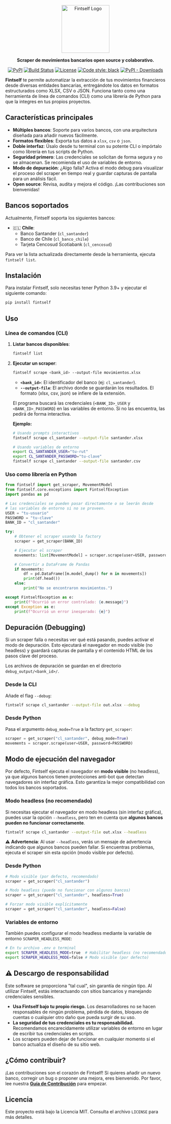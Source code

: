 <p align="center">
  <picture>
    <source media="(prefers-color-scheme: dark)" srcset="assets/logo_fintself_dark.png">
    <source media="(prefers-color-scheme: light)" srcset="assets/logo_fintself_light.png">
    <img alt="Fintself Logo" src="assets/logo_fintself_light.png" width="150">
  </picture>
</p>

<p align="center">
  <strong>Scraper de movimientos bancarios open source y colaborativo.</strong>
</p>

<p align="center">
  <a href="https://pypi.org/project/fintself/"><img alt="PyPI" src="https://img.shields.io/pypi/v/fintself.svg"></a>
  <a href="https://github.com/fintself/fintself/actions/workflows/release.yml"><img alt="Build Status" src="https://github.com/fintself/fintself/actions/workflows/release.yml/badge.svg"></a>
  <a href="https://github.com/fintself/fintself/blob/main/LICENSE"><img alt="License" src="https://img.shields.io/pypi/l/fintself.svg"></a>
  <a href="https://github.com/psf/black"><img alt="Code style: black" src="https://img.shields.io/badge/code%20style-black-000000.svg"></a>
  <a href="https://pypistats.org/packages/fintself"><img alt="PyPI - Downloads" src="https://img.shields.io/pypi/dm/fintself"></a>
</p>

**Fintself** te permite automatizar la extracción de tus movimientos financieros desde diversas entidades bancarias, entregándote los datos en formatos estructurados como XLSX, CSV o JSON. Funciona tanto como una herramienta de línea de comandos (CLI) como una librería de Python para que la integres en tus propios proyectos.

## Características principales

- **Múltiples bancos**: Soporte para varios bancos, con una arquitectura diseñada para añadir nuevos fácilmente.
- **Formatos flexibles**: Exporta tus datos a `xlsx`, `csv` o `json`.
- **Doble interfaz**: Úsalo desde tu terminal con su potente CLI o impórtalo como librería en tus scripts de Python.
- **Seguridad primero**: Las credenciales se solicitan de forma segura y no se almacenan. Se recomienda el uso de variables de entorno.
- **Modo de depuración**: ¿Algo falla? Activa el modo debug para visualizar el proceso del scraper en tiempo real y guardar capturas de pantalla para un análisis fácil.
- **Open source**: Revisa, audita y mejora el código. ¡Las contribuciones son bienvenidas!

## Bancos soportados

Actualmente, Fintself soporta los siguientes bancos:

- 🇨🇱 **Chile**:
  - Banco Santander (`cl_santander`)
  - Banco de Chile (`cl_banco_chile`)
  - Tarjeta Cencosud Scotiabank (`cl_cencosud`)

Para ver la lista actualizada directamente desde la herramienta, ejecuta `fintself list`.

## Instalación

Para instalar Fintself, solo necesitas tener Python 3.9+ y ejecutar el siguiente comando:

```bash
pip install fintself
```

## Uso

### Línea de comandos (CLI)

1.  **Listar bancos disponibles**:

    ```bash
    fintself list
    ```

2.  **Ejecutar un scraper**:

    ```bash
    fintself scrape <bank_id> --output-file movimientos.xlsx
    ```

    - **`<bank_id>`**: El identificador del banco (ej: `cl_santander`).
    - **`--output-file`**: El archivo donde se guardarán los resultados. El formato (xlsx, csv, json) se infiere de la extensión.

    El programa buscará las credenciales (`<BANK_ID>_USER` y `<BANK_ID>_PASSWORD`) en las variables de entorno. Si no las encuentra, las pedirá de forma interactiva.

    **Ejemplo:**

    ```bash
    # Usando prompts interactivos
    fintself scrape cl_santander --output-file santander.xlsx

    # Usando variables de entorno
    export CL_SANTANDER_USER="tu-rut"
    export CL_SANTANDER_PASSWORD="tu-clave"
    fintself scrape cl_santander --output-file santander.csv
    ```

### Uso como librería en Python

```python
from fintself import get_scraper, MovementModel
from fintself.core.exceptions import FintselfException
import pandas as pd

# Las credenciales se pueden pasar directamente o se leerán desde
# las variables de entorno si no se proveen.
USER = "tu-usuario"
PASSWORD = "tu-clave"
BANK_ID = "cl_santander"

try:
    # Obtener el scraper usando la factory
    scraper = get_scraper(BANK_ID)

    # Ejecutar el scraper
    movements: list[MovementModel] = scraper.scrape(user=USER, password=PASSWORD)

    # Convertir a DataFrame de Pandas
    if movements:
        df = pd.DataFrame([m.model_dump() for m in movements])
        print(df.head())
    else:
        print("No se encontraron movimientos.")

except FintselfException as e:
    print(f"Ocurrió un error controlado: {e.message}")
except Exception as e:
    print(f"Ocurrió un error inesperado: {e}")

```

## Depuración (Debugging)

Si un scraper falla o necesitas ver qué está pasando, puedes activar el modo de depuración. Esto ejecutará el navegador en modo visible (no headless) y guardará capturas de pantalla y el contenido HTML de los pasos clave del proceso.

Los archivos de depuración se guardan en el directorio `debug_output/<bank_id>/`.

### Desde la CLI

Añade el flag `--debug`:

```bash
fintself scrape cl_santander --output-file out.xlsx --debug
```

### Desde Python

Pasa el argumento `debug_mode=True` a la factory `get_scraper`:

```python
scraper = get_scraper("cl_santander", debug_mode=True)
movements = scraper.scrape(user=USER, password=PASSWORD)
```

## Modo de ejecución del navegador

Por defecto, Fintself ejecuta el navegador en **modo visible** (no headless), ya que algunos bancos tienen protecciones anti-bot que detectan navegadores sin interfaz gráfica. Esto garantiza la mejor compatibilidad con todos los bancos soportados.

### Modo headless (no recomendado)

Si necesitas ejecutar el navegador en modo headless (sin interfaz gráfica), puedes usar la opción `--headless`, pero ten en cuenta que **algunos bancos pueden no funcionar correctamente**.

```bash
fintself scrape cl_santander --output-file out.xlsx --headless
```

⚠️ **Advertencia**: Al usar `--headless`, verás un mensaje de advertencia indicando que algunos bancos pueden fallar. Si encuentras problemas, ejecuta el scraper sin esta opción (modo visible por defecto).

### Desde Python

```python
# Modo visible (por defecto, recomendado)
scraper = get_scraper("cl_santander")

# Modo headless (puede no funcionar con algunos bancos)
scraper = get_scraper("cl_santander", headless=True)

# Forzar modo visible explícitamente
scraper = get_scraper("cl_santander", headless=False)
```

### Variables de entorno

También puedes configurar el modo headless mediante la variable de entorno `SCRAPER_HEADLESS_MODE`:

```bash
# En tu archivo .env o terminal
export SCRAPER_HEADLESS_MODE=true  # Habilitar headless (no recomendado)
export SCRAPER_HEADLESS_MODE=false # Modo visible (por defecto)
```

## ⚠️ Descargo de responsabilidad

Este software se proporciona "tal cual", sin garantía de ningún tipo. Al utilizar Fintself, estás interactuando con sitios bancarios y manejando credenciales sensibles.

- **Usa Fintself bajo tu propio riesgo.** Los desarrolladores no se hacen responsables de ningún problema, pérdida de datos, bloqueo de cuentas o cualquier otro daño que pueda surgir de su uso.
- **La seguridad de tus credenciales es tu responsabilidad.** Recomendamos encarecidamente utilizar variables de entorno en lugar de escribir tus credenciales en scripts.
- Los scrapers pueden dejar de funcionar en cualquier momento si el banco actualiza el diseño de su sitio web.

## ¿Cómo contribuir?

¡Las contribuciones son el corazón de Fintself! Si quieres añadir un nuevo banco, corregir un bug o proponer una mejora, eres bienvenido. Por favor, lee nuestra [**Guía de Contribución**](CONTRIBUTING.md) para empezar.

## Licencia

Este proyecto está bajo la Licencia MIT. Consulta el archivo `LICENSE` para más detalles.
